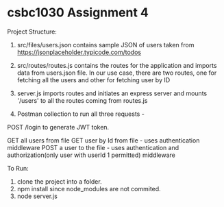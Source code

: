 # csbc1030 Assignment 4

Project Structure:

1. src/files/users.json contains sample JSON of users taken from https://jsonplaceholder.typicode.com/todos

2. src/routes/routes.js contains the routes for the application and imports data from users.json file. In our use case, there are two routes, one for fetching all the users and other for fetching user by ID

3. server.js imports routes and initiates an express server and mounts '/users' to all the routes coming from routes.js

4. Postman collection to run all three requests - 

POST /login to generate JWT token.

GET all users from file
GET user by Id from file - uses authentication middleware
POST a user to the file  - uses authentication and authorization(only user with userId 1 permitted) middleware


To Run:

1. clone the project into a folder.
2. npm install since node_modules are not commited.
3. node server.js

